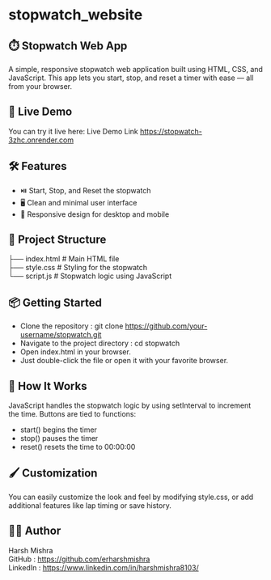 # stopwatch_website

## ⏱️ Stopwatch Web App
A simple, responsive stopwatch web application built using HTML, CSS, and JavaScript. This app lets you start, stop, and reset a timer with ease — all from your browser.

## 🚀 Live Demo
You can try it live here: Live Demo Link https://stopwatch-3zhc.onrender.com

## 🛠️ Features
- ⏯️ Start, Stop, and Reset the stopwatch
- 🖥️ Clean and minimal user interface
- 📱 Responsive design for desktop and mobile

## 📂 Project Structure
├── index.html       # Main HTML file <br>
├── style.css        # Styling for the stopwatch <br>
└── script.js        # Stopwatch logic using JavaScript <br>

## 📦 Getting Started
- Clone the repository : git clone https://github.com/your-username/stopwatch.git
- Navigate to the project directory : cd stopwatch
- Open index.html in your browser.
- Just double-click the file or open it with your favorite browser.

## 🧠 How It Works
JavaScript handles the stopwatch logic by using setInterval to increment the time.
Buttons are tied to functions:
- start() begins the timer
- stop() pauses the timer
- reset() resets the time to 00:00:00

## 🖌️ Customization
You can easily customize the look and feel by modifying style.css, or add additional features like lap timing or save history.

## 👨‍💻 Author
Harsh Mishra <br>
GitHub : https://github.com/erharshmishra <br>
LinkedIn : https://www.linkedin.com/in/harshmishra8103/ <br>
